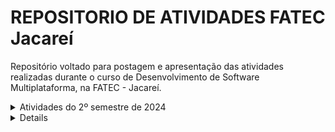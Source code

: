 # REPOSITORIO DE ATIVIDADES FATEC Jacareí
  Repositório voltado para postagem e apresentação das atividades realizadas durante o curso de Desenvolvimento de Software Multiplataforma, na FATEC - Jacareí.

<details>
<summary> Atividades do 2º semestre de 2024 </summary>

 | Desenvolvimento WEB |
 |----|
 | [`Atividade 1`](./2s2024/DesenvolvimentoWeb/lista1/) |
 | [`Atividade 2`](./2s2024/DesenvolvimentoWeb/lista2.html) |
 | [`Atividade 3`](./2s2024/DesenvolvimentoWeb/atividade3-240917/)|
 | [`Atividade 4`](./2s2024/DesenvolvimentoWeb/241001/)|
 | [`Atividade 5`](./2s2024/DesenvolvimentoWeb/lista5)|
 | [`Atividade 6 - Bootstrap`](./2s2024/DesenvolvimentoWeb/bootstrap/)|
 | [`Atividade 7`](./2s2024/DesenvolvimentoWeb/lista7/)|
 
 | Algoritimo (atividades de revisão)|
 |----|
 | [`Atividade Aula 6`](./2s2024/Algoritmo/AtividadeAula6/) |
 | [`Atividade 1`](./2s2024/Algoritmo/atividade1) |
 | [`Atividade 2`](./2s2024/Algoritmo/atividade2) |
 | [`Atividade 3`](./2s2024/Algoritmo/atividade3) |
 | [`Atividade 4`](./2s2024/Algoritmo/atividade4) |

 | Modelagem de Banco de Dados |
 |----|
 | [`Atividade 1`](./2s2024/MB/atividade1/lista1.txt) |
 | [`Atividade 2`](./2s2024/MB/atividade2/atvReposicao20-11.txt) |
</details>

<details>


</details>
